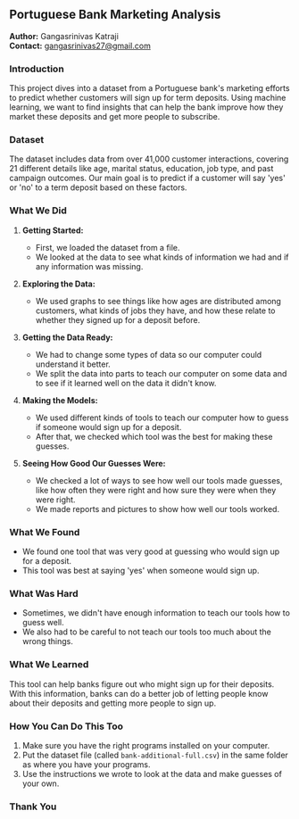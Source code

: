## Portuguese Bank Marketing Analysis

**Author:** Gangasrinivas Katraji  
**Contact:** gangasrinivas27@gmail.com

### Introduction

This project dives into a dataset from a Portuguese bank's marketing efforts to predict whether customers will sign up for term deposits. Using machine learning, we want to find insights that can help the bank improve how they market these deposits and get more people to subscribe.

### Dataset

The dataset includes data from over 41,000 customer interactions, covering 21 different details like age, marital status, education, job type, and past campaign outcomes. Our main goal is to predict if a customer will say 'yes' or 'no' to a term deposit based on these factors.

### What We Did

1. **Getting Started:**
   - First, we loaded the dataset from a file.
   - We looked at the data to see what kinds of information we had and if any information was missing.

2. **Exploring the Data:**
   - We used graphs to see things like how ages are distributed among customers, what kinds of jobs they have, and how these relate to whether they signed up for a deposit before.

3. **Getting the Data Ready:**
   - We had to change some types of data so our computer could understand it better.
   - We split the data into parts to teach our computer on some data and to see if it learned well on the data it didn't know.

4. **Making the Models:**
   - We used different kinds of tools to teach our computer how to guess if someone would sign up for a deposit.
   - After that, we checked which tool was the best for making these guesses.

5. **Seeing How Good Our Guesses Were:**
   - We checked a lot of ways to see how well our tools made guesses, like how often they were right and how sure they were when they were right.
   - We made reports and pictures to show how well our tools worked.

### What We Found

- We found one tool that was very good at guessing who would sign up for a deposit.
- This tool was best at saying 'yes' when someone would sign up.

### What Was Hard

- Sometimes, we didn't have enough information to teach our tools how to guess well.
- We also had to be careful to not teach our tools too much about the wrong things.

### What We Learned

This tool can help banks figure out who might sign up for their deposits. With this information, banks can do a better job of letting people know about their deposits and getting more people to sign up.

### How You Can Do This Too

1. Make sure you have the right programs installed on your computer.
2. Put the dataset file (called `bank-additional-full.csv`) in the same folder as where you have your programs.
3. Use the instructions we wrote to look at the data and make guesses of your own.

### Thank You 

